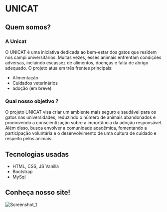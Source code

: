 # UNICAT
## Quem somos?
### A Unicat
O UNICAT é uma iniciativa dedicada ao bem-estar dos gatos que residem nos campi universitários. Muitas vezes, esses animais enfrentam condições adversas, incluindo escassez de alimentos, doenças e falta de abrigo adequado. O projeto atua em três frentes principais: 
 - Alimentação
 - Cuidados veterinários
 - adoção (em breve)

### Qual nosso objetivo ?
O projeto UNICAT visa criar um ambiente mais seguro e saudável para os gatos nas universidades, reduzindo o número de animais abandonados e promovendo a conscientização sobre a importância da adoção responsável. Além disso, busca envolver a comunidade acadêmica, fomentando a participação voluntária e o desenvolvimento de uma cultura de cuidado e respeito pelos animais.

## Tecnologias usadas
 - HTML, CSS, JS Vanilla
 - Bootstrap
 - MySql

## Conheça nosso site!
![Screenshot_1](https://github.com/keziaanjos/unicat/assets/143471255/ec5e1482-76c1-4ed8-8a07-ce512ea54d63)
